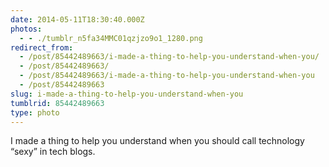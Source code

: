 ```yaml
---
date: 2014-05-11T18:30:40.000Z
photos:
  - - ./tumblr_n5fa34MMC01qzjzo9o1_1280.png
redirect_from:
  - /post/85442489663/i-made-a-thing-to-help-you-understand-when-you/
  - /post/85442489663/
  - /post/85442489663/i-made-a-thing-to-help-you-understand-when-you
  - /post/85442489663
slug: i-made-a-thing-to-help-you-understand-when-you
tumblrid: 85442489663
type: photo
---
```

<p>I made a thing to help you understand when you should call technology &ldquo;sexy&rdquo; in tech blogs.</p>
